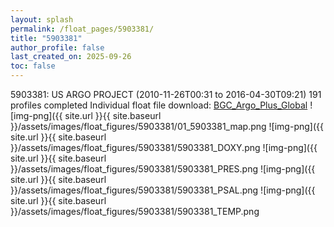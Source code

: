 ```yaml
---
layout: splash
permalink: /float_pages/5903381/
title: "5903381"
author_profile: false
last_created_on: 2025-09-26
toc: false
---
```

 
5903381: US ARGO PROJECT (2010-11-26T00:31 to 2016-04-30T09:21)
191 profiles completed
Individual float file download: [BGC_Argo_Plus_Global](https://ftp.soest.hawaii.edu/bgc_argo_plus/Individual_Floats/outliers_removed/5903381_Sprof_processed.nc)
![img-png]({{ site.url }}{{ site.baseurl }}/assets/images/float_figures/5903381/01_5903381_map.png
![img-png]({{ site.url }}{{ site.baseurl }}/assets/images/float_figures/5903381/5903381_DOXY.png
![img-png]({{ site.url }}{{ site.baseurl }}/assets/images/float_figures/5903381/5903381_PRES.png
![img-png]({{ site.url }}{{ site.baseurl }}/assets/images/float_figures/5903381/5903381_PSAL.png
![img-png]({{ site.url }}{{ site.baseurl }}/assets/images/float_figures/5903381/5903381_TEMP.png
